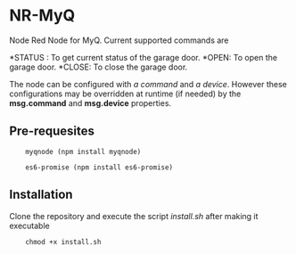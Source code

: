 NR-MyQ
======

Node Red Node for MyQ. Current supported commands are

*STATUS : To get current status of the garage door.
*OPEN: To open the garage door.
*CLOSE: To close the garage door.

The node can be configured with <i>a command</i> and <i>a device</i>. However these configurations
may be overridden at runtime (if needed) by the <b>msg.command</b> and <b>msg.device</b> properties.

Pre-requesites
------------

		myqnode (npm install myqnode)

		es6-promise (npm install es6-promise)


Installation
-----------

Clone the repository and execute the script <i>install.sh</i> after making it executable 
		
		chmod +x install.sh
